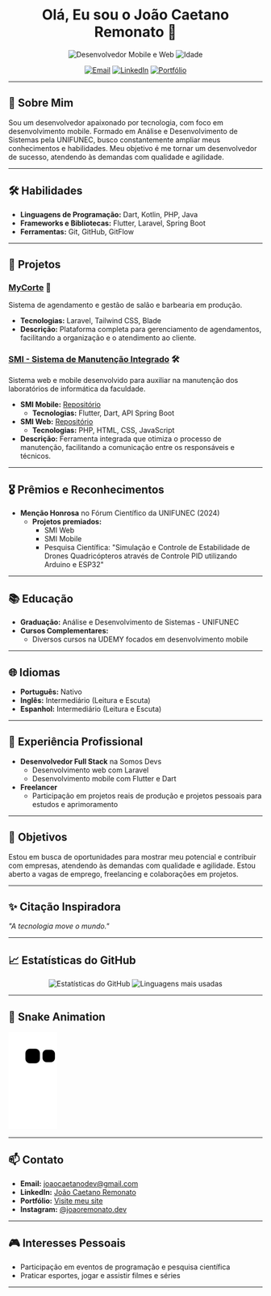 <h1 align="center">Olá, Eu sou o João Caetano Remonato 👋</h1>

<p align="center">
  <img src="https://img.shields.io/badge/Desenvolvedor-Mobile%20%7C%20Web-blueviolet" alt="Desenvolvedor Mobile e Web" />
  <img src="https://img.shields.io/badge/Idade-22%20anos-informational" alt="Idade" />
</p>

<p align="center">
  <a href="mailto:joaocaetanodev@gmail.com"><img src="https://img.shields.io/badge/Email-joaocaetanodev%40gmail.com-red" alt="Email" /></a>
  <a href="https://www.linkedin.com/in/joão-caetano-lima-remonato-5b448827a/"><img src="https://img.shields.io/badge/LinkedIn-João%20Caetano%20Remonato-blue" alt="LinkedIn" /></a>
  <a href="https://portfolio-joaolima7s-projects.vercel.app"><img src="https://img.shields.io/badge/Portfólio-Visite%20meu%20site-green" alt="Portfólio" /></a>
</p>

---

## 📖 Sobre Mim

Sou um desenvolvedor apaixonado por tecnologia, com foco em desenvolvimento mobile. Formado em Análise e Desenvolvimento de Sistemas pela UNIFUNEC, busco constantemente ampliar meus conhecimentos e habilidades. Meu objetivo é me tornar um desenvolvedor de sucesso, atendendo às demandas com qualidade e agilidade.

---

## 🛠️ Habilidades

- **Linguagens de Programação:** Dart, Kotlin, PHP, Java
- **Frameworks e Bibliotecas:** Flutter, Laravel, Spring Boot
- **Ferramentas:** Git, GitHub, GitFlow

---

## 🚀 Projetos

### [MyCorte](https://github.com/gabrielpereira1603/mycorte) 💈

Sistema de agendamento e gestão de salão e barbearia em produção.

- **Tecnologias:** Laravel, Tailwind CSS, Blade
- **Descrição:** Plataforma completa para gerenciamento de agendamentos, facilitando a organização e o atendimento ao cliente.

### [SMI - Sistema de Manutenção Integrado](https://github.com/gabrielpereira1603/SMI) 🛠️

Sistema web e mobile desenvolvido para auxiliar na manutenção dos laboratórios de informática da faculdade.

- **SMI Mobile:** [Repositório](https://github.com/joaolima7/manutencaolabs_flutter)
  - **Tecnologias:** Flutter, Dart, API Spring Boot
- **SMI Web:** [Repositório](https://github.com/gabrielpereira1603/SMI)
  - **Tecnologias:** PHP, HTML, CSS, JavaScript
- **Descrição:** Ferramenta integrada que otimiza o processo de manutenção, facilitando a comunicação entre os responsáveis e técnicos.

---

## 🎖️ Prêmios e Reconhecimentos

- **Menção Honrosa** no Fórum Científico da UNIFUNEC (2024)
  - **Projetos premiados:**
    - SMI Web
    - SMI Mobile
    - Pesquisa Científica: "Simulação e Controle de Estabilidade de Drones Quadricópteros através de Controle PID utilizando Arduino e ESP32"

---

## 📚 Educação

- **Graduação:** Análise e Desenvolvimento de Sistemas - UNIFUNEC
- **Cursos Complementares:**
  - Diversos cursos na UDEMY focados em desenvolvimento mobile

---

## 🌐 Idiomas

- **Português:** Nativo
- **Inglês:** Intermediário (Leitura e Escuta)
- **Espanhol:** Intermediário (Leitura e Escuta)

---

## 💼 Experiência Profissional

- **Desenvolvedor Full Stack** na Somos Devs
  - Desenvolvimento web com Laravel
  - Desenvolvimento mobile com Flutter e Dart
- **Freelancer**
  - Participação em projetos reais de produção e projetos pessoais para estudos e aprimoramento

---

## 🎯 Objetivos

Estou em busca de oportunidades para mostrar meu potencial e contribuir com empresas, atendendo às demandas com qualidade e agilidade. Estou aberto a vagas de emprego, freelancing e colaborações em projetos.

---

## ✨ Citação Inspiradora

_"A tecnologia move o mundo."_

---

## 📈 Estatísticas do GitHub

<p align="center">
  <img src="https://github-readme-stats.vercel.app/api?username=joaolima7&show_icons=true&theme=dracula" alt="Estatísticas do GitHub" />
  <img src="https://github-readme-stats.vercel.app/api/top-langs/?username=joaolima7&layout=compact&theme=dracula" alt="Linguagens mais usadas" />
</p>

---

## 🐍 Snake Animation

![Snake animation](https://github.com/joaolima7/joaolima7/blob/output/github-contribution-grid-snake.svg)


---

## 📫 Contato

- **Email:** [joaocaetanodev@gmail.com](mailto:joaocaetanodev@gmail.com)
- **LinkedIn:** [João Caetano Remonato](https://www.linkedin.com/in/joão-caetano-lima-remonato-5b448827a/)
- **Portfólio:** [Visite meu site](https://my-portfolio-joaolima7s-projects.vercel.app/)
- **Instagram:** [@joaoremonato.dev](https://www.instagram.com/joaoremonato.dev/)

---

## 🎮 Interesses Pessoais

- Participação em eventos de programação e pesquisa científica
- Praticar esportes, jogar e assistir filmes e séries

---

